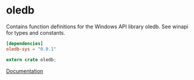# oledb #
Contains function definitions for the Windows API library oledb. See winapi for types and constants.

```toml
[dependencies]
oledb-sys = "0.0.1"
```

```rust
extern crate oledb;
```

[Documentation](https://retep998.github.io/doc/oledb/)
